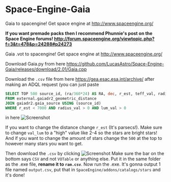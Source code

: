 # Space-Engine-Gaia
Gaia to spacengine! Get space engine at http://www.spaceengine.org/

**If you want premade packs then I recommend Phunnie's post on the Space Engine forums! 
http://forum.spaceengine.org/viewtopic.php?f=3&t=478&p=24288#p24273**

Gaia .vot to spacengine! Get space engine at http://www.spaceengine.org/

Download Gaia.py from here https://github.com/LucasAstro/Space-Engine-Gaia/releases/download/2.01/Gaia.cpp

Download the `.csv` file from here https://gea.esac.esa.int/archive/  after making an ADQL request (you can just paste
```SQL
SELECT TOP 500 source_id, (ra/360*24) AS RA, dec, r_est, teff_val, radius_val, phot_g_mean_mag, designation
FROM external.gaiadr2_geometric_distance
JOIN gaiadr2.gaia_source USING (source_id)
WHERE r_est < 7000 AND radius_val > 0 AND lum_val > 0
```
 in here 
 ![Screenshot](https://cdn.discordapp.com/attachments/418486708409991178/509644507520958464/unknown.png)
 
 
If you want to change the distance change `r_est` (It's parsecs!). 
Make sure to change `val_lum` to a "high" value like 2-4 so the stars are bright stars!
And if you want to change the amount of stars change the `500` at the top to however many stars you want to get.

Then download the `.csv` by clicking 
![Screenshot](https://cdn.discordapp.com/attachments/418486708409991178/509645250491449354/chrome_2018-11-07_02-27-54.png) 
Make sure the bar on the bottom says `CSV` and not `VOTable` or anything else.
Put it in the same folder as the .exe file, **rename it to `ram.csv`**. Now run the .exe.
It's gonna output 1 file named `output.csv`, put that in `SpaceEngine/addons/catalogs/stars` and it's done!

